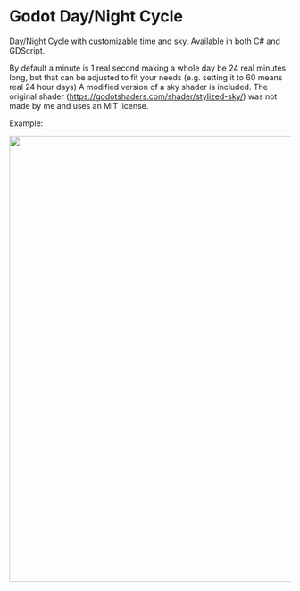 # Godot Day/Night Cycle
Day/Night Cycle with customizable time and sky.
Available in both C# and GDScript.

By default a minute is 1 real second making a whole day be 24 real minutes long, but that can be adjusted to fit your needs (e.g. setting it to 60 means real 24 hour days)
A modified version of a sky shader is included. The original shader (https://godotshaders.com/shader/stylized-sky/) was not made by me and uses an MIT license.

Example:

<p float="left">
   <img src="https://github.com/sventomasek/Godot-Day-Night-Cycle/blob/main/Example.gif" width="800" />
</p>
